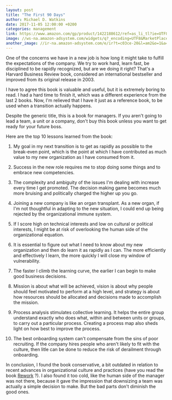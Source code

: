 ```yaml
---
layout: post
title: "The First 90 Days"
author: Michael D. Watkins
date: 2017-11-05 12:00:00 +0200
categories: management
link: https://www.amazon.com/gp/product/1422188612/ref=as_li_tl?ie=UTF8&camp=1789&creative=9325&creativeASIN=1422188612&linkCode=as2&tag=c03ce-20&linkId=2dc0cc5b7a87feee132a5990ccc0ecf3
image: //ws-na.amazon-adsystem.com/widgets/q?_encoding=UTF8&MarketPlace=US&ASIN=1422188612&ServiceVersion=20070822&ID=AsinImage&WS=1&Format=_SL250_&tag=c03ce-20
another_image: //ir-na.amazon-adsystem.com/e/ir?t=c03ce-20&l=am2&o=1&a=1422188612
---
```


One of the concerns we have in a new job is how long it might take to fulfill the expectations of the company. We try to work hard, learn fast, be disciplined to be rapidly recognized, but are we doing it right? That's a Harvard Business Review book, considered an international bestseller and improved from its original release in 2003.

I have to agree this book is valuable and useful, but it is extremely boring to read. I had a hard time to finish it, which was a different experience from the last 2 books. Now, I'm relieved that I have it just as a reference book, to be used when a transition actually happens.

Despite the generic title, this is a book for managers. If you aren't going to lead a team, a unit or a company, don't buy this book unless you want to get ready for your future boss.

Here are the top 10 lessons learned from the book:

1. My goal in my next transition is to get as rapidly as possible to the break-even point, which is the point at which I have contributed as much value to my new organization as I have consumed from it.

2. Success in the new role requires me to stop doing some things and to embrace new competencies.

3. The complexity and ambiguity of the issues I'm dealing with increase every time I get promoted. The decision making game becomes much more bruising and politically charged the higher up you go.

4. Joining a new company is like an organ transplant. As a new organ, if I'm not thoughtful in adapting to the new situation, I could end up being rejected by the organizational immune system.

5. If I score high on technical interests and low on cultural or political interests, I might be at risk of overlooking the human side of the organizational equation.

6. It is essential to figure out what I need to know about my new organization and then do learn it as rapidly as I can. The more efficiently and effectively I learn, the more quickly I will close my window of vulnerability.

7. The faster I climb the learning curve, the earlier I can begin to make good business decisions.

8. Mission is about what will be achieved, vision is about why people should feel motivated to perform at a high level, and strategy is about how resources should be allocated and decisions made to accomplish the mission.

9. Process analysis stimulates collective learning. It helps the entire group understand exactly who does what, within and between units or groups, to carry out a particular process. Creating a process map also sheds light on how best to improve the process.

10. The best onboarding system can't compensate from the sins of poor recruiting. If the company hires people who aren't likely to fit with the culture, then litle can be done to reduce the risk of derailment through onboarding.

In conclusion, I found the book conservative, a bit outdated in relation to recent advances in organizational culture and practices (have you read the book [Rework][rework] ?). I also found it too cold, like the human side of the manager was not there, because it gave the impression that downsizing a team was actually a simple decision to make. But the bad parts don't diminish the good ones.

[rework]: https://37signals.com/rework